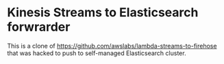 # Kinesis Streams to Elasticsearch forwrarder

This is a clone of https://github.com/awslabs/lambda-streams-to-firehose that was hacked to push to self-managed Elasticsearch cluster.